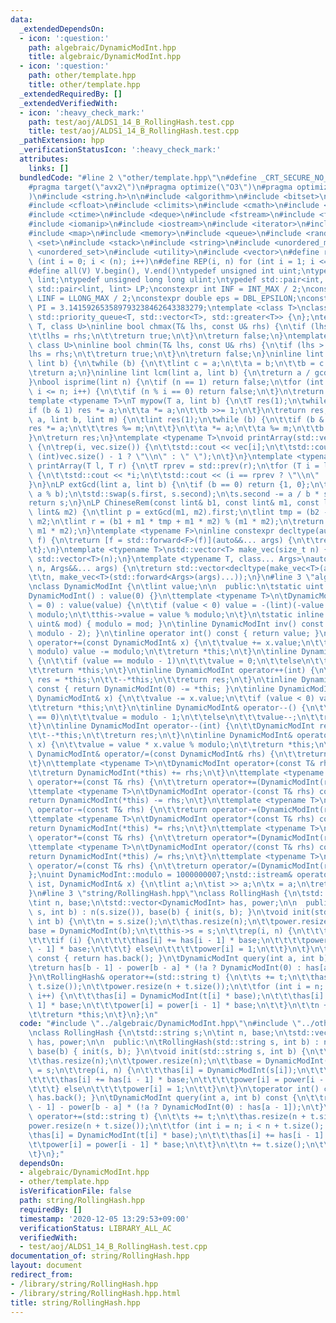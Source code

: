 ```yaml
---
data:
  _extendedDependsOn:
  - icon: ':question:'
    path: algebraic/DynamicModInt.hpp
    title: algebraic/DynamicModInt.hpp
  - icon: ':question:'
    path: other/template.hpp
    title: other/template.hpp
  _extendedRequiredBy: []
  _extendedVerifiedWith:
  - icon: ':heavy_check_mark:'
    path: test/aoj/ALDS1_14_B_RollingHash.test.cpp
    title: test/aoj/ALDS1_14_B_RollingHash.test.cpp
  _pathExtension: hpp
  _verificationStatusIcon: ':heavy_check_mark:'
  attributes:
    links: []
  bundledCode: "#line 2 \"other/template.hpp\"\n#define _CRT_SECURE_NO_WARNINGS\n\
    #pragma target(\"avx2\")\n#pragma optimize(\"O3\")\n#pragma optimize(\"unroll-loops\"\
    )\n#include <string.h>\n\n#include <algorithm>\n#include <bitset>\n#include <cassert>\n\
    #include <cfloat>\n#include <climits>\n#include <cmath>\n#include <complex>\n\
    #include <ctime>\n#include <deque>\n#include <fstream>\n#include <functional>\n\
    #include <iomanip>\n#include <iostream>\n#include <iterator>\n#include <list>\n\
    #include <map>\n#include <memory>\n#include <queue>\n#include <random>\n#include\
    \ <set>\n#include <stack>\n#include <string>\n#include <unordered_map>\n#include\
    \ <unordered_set>\n#include <utility>\n#include <vector>\n#define rep(i, n) for\
    \ (int i = 0; i < (n); i++)\n#define REP(i, n) for (int i = 1; i <= (n); i++)\n\
    #define all(V) V.begin(), V.end()\ntypedef unsigned int uint;\ntypedef long long\
    \ lint;\ntypedef unsigned long long ulint;\ntypedef std::pair<int, int> P;\ntypedef\
    \ std::pair<lint, lint> LP;\nconstexpr int INF = INT_MAX / 2;\nconstexpr lint\
    \ LINF = LLONG_MAX / 2;\nconstexpr double eps = DBL_EPSILON;\nconstexpr double\
    \ PI = 3.141592653589793238462643383279;\ntemplate <class T>\nclass prique : public\
    \ std::priority_queue<T, std::vector<T>, std::greater<T>> {\n};\ntemplate <class\
    \ T, class U>\ninline bool chmax(T& lhs, const U& rhs) {\n\tif (lhs < rhs) {\n\
    \t\tlhs = rhs;\n\t\treturn true;\n\t}\n\treturn false;\n}\ntemplate <class T,\
    \ class U>\ninline bool chmin(T& lhs, const U& rhs) {\n\tif (lhs > rhs) {\n\t\t\
    lhs = rhs;\n\t\treturn true;\n\t}\n\treturn false;\n}\ninline lint gcd(lint a,\
    \ lint b) {\n\twhile (b) {\n\t\tlint c = a;\n\t\ta = b;\n\t\tb = c % b;\n\t}\n\
    \treturn a;\n}\ninline lint lcm(lint a, lint b) {\n\treturn a / gcd(a, b) * b;\n\
    }\nbool isprime(lint n) {\n\tif (n == 1) return false;\n\tfor (int i = 2; i *\
    \ i <= n; i++) {\n\t\tif (n % i == 0) return false;\n\t}\n\treturn true;\n}\n\
    template <typename T>\nT mypow(T a, lint b) {\n\tT res(1);\n\twhile (b) {\n\t\t\
    if (b & 1) res *= a;\n\t\ta *= a;\n\t\tb >>= 1;\n\t}\n\treturn res;\n}\nlint modpow(lint\
    \ a, lint b, lint m) {\n\tlint res(1);\n\twhile (b) {\n\t\tif (b & 1) {\n\t\t\t\
    res *= a;\n\t\t\tres %= m;\n\t\t}\n\t\ta *= a;\n\t\ta %= m;\n\t\tb >>= 1;\n\t\
    }\n\treturn res;\n}\ntemplate <typename T>\nvoid printArray(std::vector<T>& vec)\
    \ {\n\trep(i, vec.size()) {\n\t\tstd::cout << vec[i];\n\t\tstd::cout << (i ==\
    \ (int)vec.size() - 1 ? \"\\n\" : \" \");\n\t}\n}\ntemplate <typename T>\nvoid\
    \ printArray(T l, T r) {\n\tT rprev = std::prev(r);\n\tfor (T i = l; i != r; i++)\
    \ {\n\t\tstd::cout << *i;\n\t\tstd::cout << (i == rprev ? \"\\n\" : \" \");\n\t\
    }\n}\nLP extGcd(lint a, lint b) {\n\tif (b == 0) return {1, 0};\n\tLP s = extGcd(b,\
    \ a % b);\n\tstd::swap(s.first, s.second);\n\ts.second -= a / b * s.first;\n\t\
    return s;\n}\nLP ChineseRem(const lint& b1, const lint& m1, const lint& b2, const\
    \ lint& m2) {\n\tlint p = extGcd(m1, m2).first;\n\tlint tmp = (b2 - b1) * p %\
    \ m2;\n\tlint r = (b1 + m1 * tmp + m1 * m2) % (m1 * m2);\n\treturn std::make_pair(r,\
    \ m1 * m2);\n}\ntemplate <typename F>\ninline constexpr decltype(auto) lambda_fix(F&&\
    \ f) {\n\treturn [f = std::forward<F>(f)](auto&&... args) {\n\t\treturn f(f, std::forward<decltype(args)>(args)...);\n\
    \t};\n}\ntemplate <typename T>\nstd::vector<T> make_vec(size_t n) {\n\treturn\
    \ std::vector<T>(n);\n}\ntemplate <typename T, class... Args>\nauto make_vec(size_t\
    \ n, Args&&... args) {\n\treturn std::vector<decltype(make_vec<T>(args...))>(\n\
    \t\tn, make_vec<T>(std::forward<Args>(args)...));\n}\n#line 3 \"algebraic/DynamicModInt.hpp\"\
    \nclass DynamicModInt {\n\tlint value;\n\n  public:\n\tstatic uint modulo;\n\t\
    DynamicModInt() : value(0) {}\n\ttemplate <typename T>\n\tDynamicModInt(T value\
    \ = 0) : value(value) {\n\t\tif (value < 0) value = -(lint)(-value % modulo) +\
    \ modulo;\n\t\tthis->value = value % modulo;\n\t}\n\tstatic inline void setMod(const\
    \ uint& mod) { modulo = mod; }\n\tinline DynamicModInt inv() const { return mypow(*this,\
    \ modulo - 2); }\n\tinline operator int() const { return value; }\n\tinline DynamicModInt&\
    \ operator+=(const DynamicModInt& x) {\n\t\tvalue += x.value;\n\t\tif (value >=\
    \ modulo) value -= modulo;\n\t\treturn *this;\n\t}\n\tinline DynamicModInt& operator++()\
    \ {\n\t\tif (value == modulo - 1)\n\t\t\tvalue = 0;\n\t\telse\n\t\t\tvalue++;\n\
    \t\treturn *this;\n\t}\n\tinline DynamicModInt operator++(int) {\n\t\tDynamicModInt\
    \ res = *this;\n\t\t--*this;\n\t\treturn res;\n\t}\n\tinline DynamicModInt operator-()\
    \ const { return DynamicModInt(0) -= *this; }\n\tinline DynamicModInt& operator-=(const\
    \ DynamicModInt& x) {\n\t\tvalue -= x.value;\n\t\tif (value < 0) value += modulo;\n\
    \t\treturn *this;\n\t}\n\tinline DynamicModInt& operator--() {\n\t\tif (value\
    \ == 0)\n\t\t\tvalue = modulo - 1;\n\t\telse\n\t\t\tvalue--;\n\t\treturn *this;\n\
    \t}\n\tinline DynamicModInt operator--(int) {\n\t\tDynamicModInt res = *this;\n\
    \t\t--*this;\n\t\treturn res;\n\t}\n\tinline DynamicModInt& operator*=(const DynamicModInt&\
    \ x) {\n\t\tvalue = value * x.value % modulo;\n\t\treturn *this;\n\t}\n\tinline\
    \ DynamicModInt& operator/=(const DynamicModInt& rhs) {\n\t\treturn *this *= rhs.inv();\n\
    \t}\n\ttemplate <typename T>\n\tDynamicModInt operator+(const T& rhs) const {\n\
    \t\treturn DynamicModInt(*this) += rhs;\n\t}\n\ttemplate <typename T>\n\tDynamicModInt&\
    \ operator+=(const T& rhs) {\n\t\treturn operator+=(DynamicModInt(rhs));\n\t}\n\
    \ttemplate <typename T>\n\tDynamicModInt operator-(const T& rhs) const {\n\t\t\
    return DynamicModInt(*this) -= rhs;\n\t}\n\ttemplate <typename T>\n\tDynamicModInt&\
    \ operator-=(const T& rhs) {\n\t\treturn operator-=(DynamicModInt(rhs));\n\t}\n\
    \ttemplate <typename T>\n\tDynamicModInt operator*(const T& rhs) const {\n\t\t\
    return DynamicModInt(*this) *= rhs;\n\t}\n\ttemplate <typename T>\n\tDynamicModInt&\
    \ operator*=(const T& rhs) {\n\t\treturn operator*=(DynamicModInt(rhs));\n\t}\n\
    \ttemplate <typename T>\n\tDynamicModInt operator/(const T& rhs) const {\n\t\t\
    return DynamicModInt(*this) /= rhs;\n\t}\n\ttemplate <typename T>\n\tDynamicModInt&\
    \ operator/=(const T& rhs) {\n\t\treturn operator/=(DynamicModInt(rhs));\n\t}\n\
    };\nuint DynamicModInt::modulo = 1000000007;\nstd::istream& operator>>(std::istream&\
    \ ist, DynamicModInt& x) {\n\tlint a;\n\tist >> a;\n\tx = a;\n\treturn ist;\n\
    }\n#line 3 \"string/RollingHash.hpp\"\nclass RollingHash {\n\tstd::string s;\n\
    \tint n, base;\n\tstd::vector<DynamicModInt> has, power;\n\n  public:\n\tRollingHash(std::string\
    \ s, int b) : n(s.size()), base(b) { init(s, b); }\n\tvoid init(std::string s,\
    \ int b) {\n\t\tn = s.size();\n\t\thas.resize(n);\n\t\tpower.resize(n);\n\t\t\
    base = DynamicModInt(b);\n\t\tthis->s = s;\n\t\trep(i, n) {\n\t\t\thas[i] = DynamicModInt(s[i]);\n\
    \t\t\tif (i) {\n\t\t\t\thas[i] += has[i - 1] * base;\n\t\t\t\tpower[i] = power[i\
    \ - 1] * base;\n\t\t\t} else\n\t\t\t\tpower[i] = 1;\n\t\t}\n\t}\n\toperator int()\
    \ const { return has.back(); }\n\tDynamicModInt query(int a, int b) const {\n\t\
    \treturn has[b - 1] - power[b - a] * (!a ? DynamicModInt(0) : has[a - 1]);\n\t\
    }\n\tRollingHash& operator+=(std::string t) {\n\t\ts += t;\n\t\thas.resize(n +\
    \ t.size());\n\t\tpower.resize(n + t.size());\n\t\tfor (int i = n; i < n + t.size();\
    \ i++) {\n\t\t\thas[i] = DynamicModInt(t[i] * base);\n\t\t\thas[i] += has[i -\
    \ 1] * base;\n\t\t\tpower[i] = power[i - 1] * base;\n\t\t}\n\t\tn += t.size();\n\
    \t\treturn *this;\n\t}\n};\n"
  code: "#include \"../algebraic/DynamicModInt.hpp\"\n#include \"../other/template.hpp\"\
    \nclass RollingHash {\n\tstd::string s;\n\tint n, base;\n\tstd::vector<DynamicModInt>\
    \ has, power;\n\n  public:\n\tRollingHash(std::string s, int b) : n(s.size()),\
    \ base(b) { init(s, b); }\n\tvoid init(std::string s, int b) {\n\t\tn = s.size();\n\
    \t\thas.resize(n);\n\t\tpower.resize(n);\n\t\tbase = DynamicModInt(b);\n\t\tthis->s\
    \ = s;\n\t\trep(i, n) {\n\t\t\thas[i] = DynamicModInt(s[i]);\n\t\t\tif (i) {\n\
    \t\t\t\thas[i] += has[i - 1] * base;\n\t\t\t\tpower[i] = power[i - 1] * base;\n\
    \t\t\t} else\n\t\t\t\tpower[i] = 1;\n\t\t}\n\t}\n\toperator int() const { return\
    \ has.back(); }\n\tDynamicModInt query(int a, int b) const {\n\t\treturn has[b\
    \ - 1] - power[b - a] * (!a ? DynamicModInt(0) : has[a - 1]);\n\t}\n\tRollingHash&\
    \ operator+=(std::string t) {\n\t\ts += t;\n\t\thas.resize(n + t.size());\n\t\t\
    power.resize(n + t.size());\n\t\tfor (int i = n; i < n + t.size(); i++) {\n\t\t\
    \thas[i] = DynamicModInt(t[i] * base);\n\t\t\thas[i] += has[i - 1] * base;\n\t\
    \t\tpower[i] = power[i - 1] * base;\n\t\t}\n\t\tn += t.size();\n\t\treturn *this;\n\
    \t}\n};"
  dependsOn:
  - algebraic/DynamicModInt.hpp
  - other/template.hpp
  isVerificationFile: false
  path: string/RollingHash.hpp
  requiredBy: []
  timestamp: '2020-12-05 13:29:53+09:00'
  verificationStatus: LIBRARY_ALL_AC
  verifiedWith:
  - test/aoj/ALDS1_14_B_RollingHash.test.cpp
documentation_of: string/RollingHash.hpp
layout: document
redirect_from:
- /library/string/RollingHash.hpp
- /library/string/RollingHash.hpp.html
title: string/RollingHash.hpp
---
```

